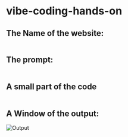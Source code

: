 # vibe-coding-hands-on

## The Name of the website:
```
```

## The prompt:

```

```

## A small part of the code 

```

```

## A Window of the output:
![Output](sample.png)
